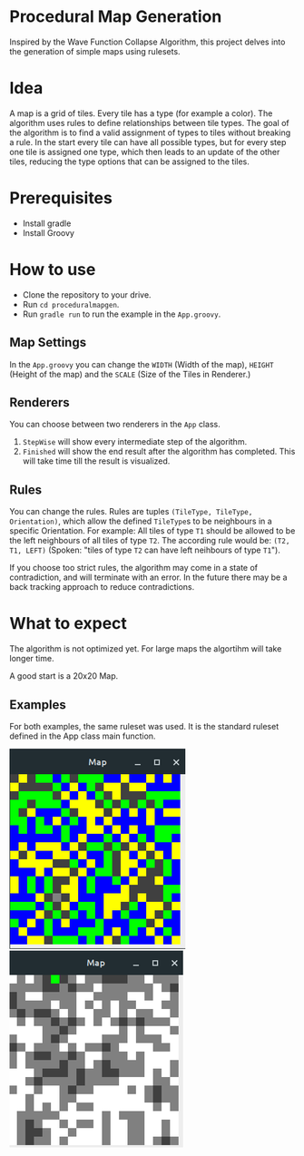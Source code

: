 # Procedural Map Generation
Inspired by the Wave Function Collapse Algorithm, this project delves into the generation of simple maps using rulesets.

# Idea
A map is a grid of tiles. Every tile has a type (for example a color). The algorithm uses rules to define relationships between tile types. The goal of the algorithm is to find a valid assignment of types to tiles without breaking a rule. In the start every tile can have all possible types, but for every step one tile is assigned one type, which then leads to an update of the other tiles, reducing the type options that can be assigned to the tiles.

# Prerequisites
- Install gradle
- Install Groovy

# How to use

- Clone the repository to your drive.
- Run `cd proceduralmapgen`.
- Run `gradle run` to run the example in the `App.groovy`.

## Map Settings
In the `App.groovy` you can change the `WIDTH` (Width of the map), `HEIGHT` (Height of the map) and the `SCALE` (Size of the Tiles in Renderer.)

## Renderers
You can choose between two renderers in the `App` class.
1. `StepWise` will show every intermediate step of the algorithm.
2. `Finished` will show the end result after the algorithm has completed. This will take time till the result is visualized. 

## Rules
You can change the rules. Rules are tuples `(TileType, TileType, Orientation)`, which allow the defined `TileType`s to be neighbours in a specific Orientation. For example:
All tiles of type `T1` should be allowed to be the left neighbours of all tiles of type `T2`. The according rule would be:
`(T2, T1, LEFT)` (Spoken: "tiles of type `T2` can have left neihbours of type `T1`"). 

If you choose too strict rules, the algorithm may come in a state of contradiction, and will terminate with an error. In the future there may be a back tracking approach to reduce contradictions.

# What to expect
The algorithm is not optimized yet. For large maps the algortihm will take longer time.

A good start is a 20x20 Map.

## Examples
For both examples, the same ruleset was used. It is the standard ruleset defined in the App class main function.

![Forest](/output/20x20.png)
![Forest](/output/20x20-mountains.png)
